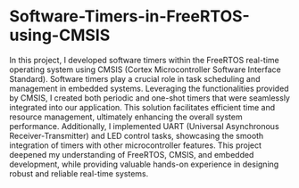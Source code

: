 # Software-Timers-in-FreeRTOS-using-CMSIS
In this project, I developed software timers within the FreeRTOS real-time operating system using CMSIS (Cortex Microcontroller Software Interface Standard). Software timers play a crucial role in task scheduling and management in embedded systems. Leveraging the functionalities provided by CMSIS, I created both periodic and one-shot timers that were seamlessly integrated into our application. This solution facilitates efficient time and resource management, ultimately enhancing the overall system performance. Additionally, I implemented UART (Universal Asynchronous Receiver-Transmitter) and LED control tasks, showcasing the smooth integration of timers with other microcontroller features. This project deepened my understanding of FreeRTOS, CMSIS, and embedded development, while providing valuable hands-on experience in designing robust and reliable real-time systems.
